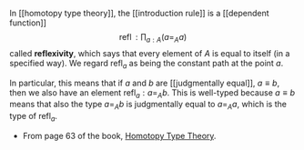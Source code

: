 In [[homotopy type theory]], the [[introduction rule]] is a [[dependent function]] 
$$\operatorname{refl} : \prod_{a : A} \big( a =_A a \big)$$
called **reflexivity**, which says that every element of $A$ is equal to itself (in a specified way). We regard $\operatorname{refl}_a$ as being the constant path at the point $a$.

In particular, this means that if $a$ and $b$ are [[judgmentally equal]], $a \equiv b$, then we also have an element $\operatorname{refl}_a : a =_A b$. This is well-typed because $a \equiv b$ means that also the type $a =_A b$ is judgmentally equal to $a =_A a$, which is the type of $\operatorname{refl}_a$.

* From page 63 of the book, <a href="http://homotopytypetheory.org/book/">Homotopy Type Theory</a>.
